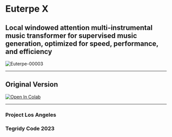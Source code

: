 # Euterpe X
## Local windowed attention multi-instrumental music transformer for supervised music generation, optimized for speed, performance, and efficiency

![Euterpe-00003](https://user-images.githubusercontent.com/56325539/236949173-1c9e8e45-db71-4d22-9c6b-561c0304fada.png)

***

## Original Version

[![Open In Colab][colab-badge]][colab-notebook2]

[colab-notebook2]: <https://colab.research.google.com/github/asigalov61/Euterpe-X/blob/main/Euterpe_X.ipynb>
[colab-badge]: <https://colab.research.google.com/assets/colab-badge.svg>

***

### Project Los Angeles
### Tegridy Code 2023
